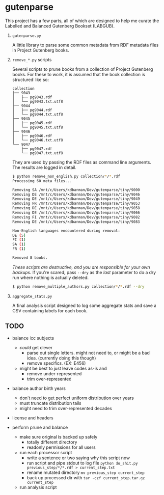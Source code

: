 # gutenparse

This project has a few parts, all of which are designed to help me curate the Labelled and Balanced Gutenberg Bookset (LABGUB).

1. `gutenparse.py`

    A little library to parse some common metadata from RDF metadata files in Project Gutenberg books.

2. `remove_*.py` scripts

    Several scripts to prune books from a collection of Project Gutenberg books.
    For these to work, it is assumed that the book collection is structured like so:

    ```
    collection
    ├── 9043
    │   ├── pg9043.rdf
    │   └── pg9043.txt.utf8
    ├── 9044
    │   ├── pg9044.rdf
    │   └── pg9044.txt.utf8
    ├── 9045
    │   ├── pg9045.rdf
    │   └── pg9045.txt.utf8
    ├── 9046
    │   ├── pg9046.rdf
    │   └── pg9046.txt.utf8
    └── 9047
        ├── pg9047.rdf
        └── pg9047.txt.utf8
    ```

    They are used by passing the RDF files as command line arguments.
    The results are logged in detail.

    ```bash
    $ python remove_non_english.py collection/*/*.rdf
    Processing 60 meta files...

    Removing SA /mnt/c/Users/kdbanman/Dev/gutenparse/tiny/9000
    Removing DE /mnt/c/Users/kdbanman/Dev/gutenparse/tiny/9046
    Removing DE /mnt/c/Users/kdbanman/Dev/gutenparse/tiny/9049
    Removing FR /mnt/c/Users/kdbanman/Dev/gutenparse/tiny/9053
    Removing DE /mnt/c/Users/kdbanman/Dev/gutenparse/tiny/9058
    Removing DE /mnt/c/Users/kdbanman/Dev/gutenparse/tiny/9066
    Removing FI /mnt/c/Users/kdbanman/Dev/gutenparse/tiny/9082
    Removing DE /mnt/c/Users/kdbanman/Dev/gutenparse/tiny/9083

    Non-English languages encountered during removal:
    DE (5)
    FI (1)
    SA (1)
    FR (1)

    Removed 8 books.
    ```

    _These scripts are destructive, and you are responsible for your own backups_.
    If you're scared, pass `--dry` as the _last_ parameter to do a dry run where nothing is actually deleted.

    ```bash
    $ python remove_multiple_authors.py collection/*/*.rdf --dry
    ```

3. `aggregate_stats.py`

    A final analysis script designed to log some aggregate stats and save a CSV containing labels for each book.


## TODO

- balance lcc subjects
  - _could_ get clever
    - parse out single letters. might not need to, or might be a bad idea. (currently doing this though)
    - remove specifics. (EX: E456)
  - might be best to just leave codes as-is and
    - remove under-represented
    - trim over-represented

- balance author birth years
  - don't need to get perfect uniform distribution over years
  - must truncate distribution tails
  - might need to trim over-represented decades

- license and headers

- perform prune and balance
  - make sure original is backed up safely
      - totally different directory
      - readonly permissions for all users
  - run each processor script
    - write a sentence or two saying why this script now
    - run script and pipe stdout to log file `python do_shit.py previous_step/*/*.rdf > current_step.txt`
    - rename mutated directory `mv previous_step current_step`
    - back up processed dir with `tar -czf current_step.tar.gz current_step`
  - run analysis script